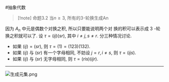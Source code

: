 #抽象代数 

>[!note] 命题3.2 当$n\ge 3$, 所有的3-轮换生成An

因为 $A_n$ 中元是偶数个对换之积, 所以只要能说明两个对 换的积可以表示成 3 -轮换之积就可以了. 设 $\tau=(i j)(s r)$, 其中 $i \neq j, s \neq r$. 分三种情况讨论.
* 如果 $(i j)=(s r)$, 则 $\tau=(1)=(123)(132)$.
* 如果 $(i j)$ 与 $(s r)$ 有一个字母相同, 不妨设 $j=r, i \neq s$, 则 $\tau=(i j s)$.
* 如果 $(i j)$ 与 $(s r)$ 无字母相同, 则 $\tau=(r i s)(i j r)$.


******

![生成元集.png](https://obsidian-1317758465.cos.ap-shanghai.myqcloud.com/images/%E7%94%9F%E6%88%90%E5%85%83%E9%9B%86.png)
